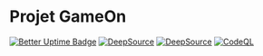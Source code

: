 # Projet GameOn
[![Better Uptime Badge](https://betteruptime.com/status-badges/v1/monitor/ez3s.svg)](https://betteruptime.com/?utm_source=status_badge)
[![DeepSource](https://deepsource.io/gh/nitatemic/GameOn-website-FR_Alexandre_de-lemeny-makedone.svg/?label=active+issues&show_trend=true&token=-N3OIQoIzL3Kz5t07PwvoxTE)](https://deepsource.io/gh/nitatemic/GameOn-website-FR_Alexandre_de-lemeny-makedone/?ref=repository-badge)
[![DeepSource](https://deepsource.io/gh/nitatemic/GameOn-website-FR_Alexandre_de-lemeny-makedone.svg/?label=resolved+issues&show_trend=true&token=-N3OIQoIzL3Kz5t07PwvoxTE)](https://deepsource.io/gh/nitatemic/GameOn-website-FR_Alexandre_de-lemeny-makedone/?ref=repository-badge)
[![CodeQL](https://github.com/nitatemic/GameOn-website-FR_Alexandre_de-lemeny-makedone/actions/workflows/codeql.yml/badge.svg?branch=master)](https://github.com/nitatemic/GameOn-website-FR_Alexandre_de-lemeny-makedone/actions/workflows/codeql.yml)
